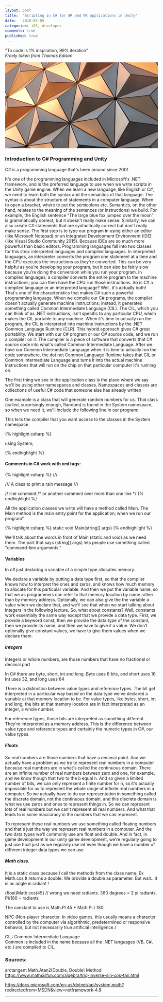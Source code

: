 ```yaml
---
layout: post
title:  "Scripting in C# for AR and VR applications in Unity"
date:   2010-04-09
categories: iOS, developer
comments: true
published: true
---
```



<div class="message">
"To code is 1% inspiration, 99% iteration" 
<br><cite>Freely taken from Thomas Edison</cite>
</div>

![image](/assets/img/CSharpScriptingPost.jpg)

### Introduction to C# Programming and Unity

C# is a programming language that's been around since 2001.

It's one of the programming languages included in Microsoft's .NET framework, and is the preferred language to use when we write scripts in the Unity game engine.
When we learn a new language, like English or C#, we need to learn both the syntax and the semantics of that language. 
The syntax is about the structure of statements in a computer language. 
When to open a bracket, where to put the semicolons etc.
Semantics, on the other hand, relates to the meaning of the sentences (or instructions) we build. For example, the English sentence "The large blue fox jumped over the moon" is grammatically correct, but it doesn't really make sense. 
Similarly, we can also create C# statements that are syntactically correct but don't really make sense.
The first step is to type our program in using either an editor (like Microsoft Notepad) or an Integrated Development Environment (IDE) (like Visual Studio Community 2015). 
Because IDEs are so much more powerful than basic editors.
Programming languages fall into two classes for this step: interpreted languages and compiled languages. In interpreted languages, an interpreter converts the program one statement at a time and the CPU executes the instructions as they're converted. This can be very helpful as you're developing your program, but it can also be fairly slow because you're doing the conversion while you run your program. In compiled languages, a compiler converts the entire program to the machine instructions; you can then have the CPU run those instructions.
So is C# a compiled language or an interpreted language? Well, it's actually both! That's one of the characteristics that makes C# such a powerful programming language. When we compile our C# programs, the compiler doesn't actually generate machine instructions; instead, it generates something called Common Intermediate Language (CIL). The CIL, which you can think of as .NET instructions, isn't specific to any particular CPU, which makes the CIL portable to any machine. When it's time to actually run the program, the CIL is interpreted into machine instructions by the .NET Common Language Runtime (CLR). This hybrid approach gives C# great portability.
We start with our C# program or our C# source code, and we run a compiler on it. The compiler is a piece of software that converts that C# source code into what's called Common Intermediate Language. After we have our Common Intermediate Language when it is time to actually run the code somewhere, the dot net Common Language Runtime takes that CIL or Common Intermediate Language and turns it into the actual machine instructions that will run on the chip on that particular computer it's running on.


The first thing we see in the application class is the place where we say we'll be using other namespaces and classes. Namespaces and classes are collections of useful C# code that someone else has already written

One example is a class that will generate random numbers for us. That class (called, surprisingly enough, Random) is found in the System namespace, so when we need it, we'll include the following line in our program:

This tells the compiler that you want access to the classes in the System namespace.

{% highlight csharp %}

using System;

{% endhighlight %}







#### Comments in C# work with xml tags:

{% highlight csharp %}
/// <summary>
/// A class to print a rain message
/// </summary>

// line comment
/* or another comment over more than one line 
*/
{% endhighlight %}



All the application classes we write will have a method called Main. The Main method is the main entry point for the application; when we run our program”

{% highlight csharp %}
static void Main(string[] args)
{% endhighlight %}

We'll talk about the words in front of Main (static and void) as we need them. The part that says (string[] args) lets people use something called "command-line arguments.”

#### Variables

In c# just declaring a variable of a simple type allocates memory.

We declare a variable by putting a data type first, so that the compiler knows how to interpret the ones and zeros, and knows how much memory to allocate for this particular variable. And then we put the variable name, so that we as programmers can refer to that memory location by name rather than by memory address. Optionally, we can also give the the variable a value when we declare that, and we'll see that when we start talking about integers in the following lecture. 
So, what about constants? Well, constants work essentially the same way except that we provide a data type. First, we provide a keyword const, then we provide the data type of the constant, then we provide its name, and then we have to give it a value. We don't optionally give constant values, we have to give them values when we declare them.

##### Integers

Integers or whole numbers, are those numbers that have no fractional or decimal part

In C# there are byte, short, int and long.
Byte uses 8 bits, and short uses 16. Int uses 32, and long uses 64

There is a distinction between value types and reference types. 
The bit get interpreted in a particular way based on the data type we've declared a variable at that memory location to be. For value types, like bytes, short, int and long, the bits at that memory location are in fact interpreted as an integer, a whole number.

For reference types, those bits are interpreted as something different. They're interpreted as a memory address. 
This is the difference between value type and reference types and certainly the numeric types in C#, our value types.

##### Floats

So real numbers are those numbers that have a decimal point. And we actually have a problem as we try to represent real numbers in a computer because real numbers are in what's called the continuous domain. There are an infinite number of real numbers between zero and one, for example, and we know though that two to the b equal n. And so given a limited number of bits, we can only represent a finite number for n, so it's actually impossible for us to represent the whole range of infinite real numbers in a computer. So we actually have to do our representation in something called the discrete domain, not the continuous domain, and this discrete domain is what we use zeros and ones to represent things in. So we can represent lots of real numbers but we can't represent all real numbers. And what that leads to is some inaccuracy in the numbers that we can represent. 

To represent these real numbers we use something called floating numbers and that's just the way we represent real numbers in a computer. And the two data types we'll commonly use are float and double. And in fact, in game development in our unity game development, we're regularly going to just use float just as we regularly use int even though we have a number of different integer data types we can use

##### Math class. 

It is a static class because I call the methods from the class name. Ex Math.cos
It returns a double. We provide a double as parameter. But wait.. it is an angle in radiant !

(float)Math.cos(45)  		// wrong we need radiants.
360 degrees = 2 pi radiants.
Pi/180 = radiants

The constant to use is Math.PI 
45 * Math.PI / 180





NPC (Non-player character. In video games, this usually means a character controlled by the computer via algorithmic, predetermined or responsive behavior, but not necessarily true artificial intelligence.)

CIL: Common Intermediate Language  
Common is included in the name because all the .NET languages (VB, C#, etc.) are compiled to CIL.







### Sources:

arctangent 
Math.Atan2(Double, Double) Method
https://www.mathsisfun.com/algebra/trig-inverse-sin-cos-tan.html

https://docs.microsoft.com/en-us/dotnet/api/system.math?redirectedfrom=MSDN&view=netframework-4.8

[]()

<hr>

